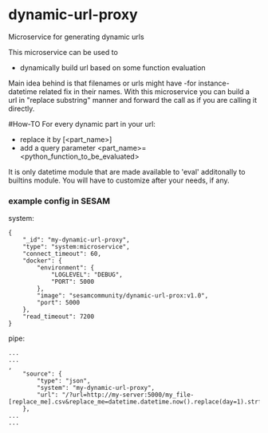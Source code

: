 # dynamic-url-proxy
Microservice for generating dynamic urls

This microservice can be used to
  * dynamically build url based on some function evaluation

Main idea behind is that filenames or urls might have -for instance- datetime related fix in their names. With this microservice you can build a url in "replace substring" manner and forward the call as if you are calling it directly.

#How-TO
For every dynamic part in your url:
  * replace it by [<part_name>]
  * add a query parameter <part_name>=<python_function_to_be_evaluated>

It is only datetime module that are made available to 'eval' additonally to builtins module. You will have to customize after your needs, if any.

### example config in SESAM
system:
```
{
    "_id": "my-dynamic-url-proxy",
    "type": "system:microservice",
    "connect_timeout": 60,
    "docker": {
        "environment": {
            "LOGLEVEL": "DEBUG",
            "PORT": 5000
        },
        "image": "sesamcommunity/dynamic-url-prox:v1.0",
        "port": 5000
    },
    "read_timeout": 7200
}

```
pipe:
```
...
...
,
    "source": {
        "type": "json",
        "system": "my-dynamic-url-proxy",
        "url": "/?url=http://my-server:5000/my_file-[replace_me].csv&replace_me=datetime.datetime.now().replace(day=1).strftime('%Y%m%d')"
    },
...
...
```
